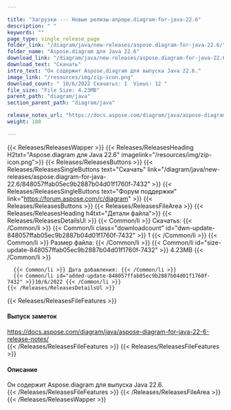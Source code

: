 ```yaml
---

title: "Загрузки --- Новые релизы-anpope.diagram-for-java-22.6"
description: " "
keywords: ""
page_type: single_release_page
folder_link: "/diagram/java/new-releases/aspose.diagram-for-java-22.6/"
folder_name: "Aspose.diagram для Java 22.6"
download_link: "/diagram/java/new-releases/aspose.diagram-for-java-22.6/848057ffab05ec9b2887b04d01f1760f-7432"
download_text: "Скачать"
intro_text: "Он содержит Aspose.diagram для выпуска Java 22.6."
image_link: "/resources/img/zip-icon.png"
download_count: " 10/6/2022 Скачатьs: 1  Views: 12 "
file_size: "File Size: 4.23MB"
parent_path: "diagram/java"
section_parent_path: "diagram/java"

release_notes_url: "https://docs.aspose.com/diagram/java/aspose-diagram-for-java-22-6-release-notes/"
weight: 180

---
```


{{< Releases/ReleasesWapper >}}
  {{< Releases/ReleasesHeading H2txt="Aspose.diagram для Java 22.6" imagelink="/resources/img/zip-icon.png">}}
  {{< Releases/ReleasesButtons >}}
    {{< Releases/ReleasesSingleButtons text="Скачать" link="/diagram/java/new-releases/aspose.diagram-for-java-22.6/848057ffab05ec9b2887b04d01f1760f-7432" >}}
    {{< Releases/ReleasesSingleButtons text="Форум поддержки" link="https://forum.aspose.com/c/diagram" >}}
  {{< Releases/ReleasesButtons >}}
  {{< Releases/ReleasesFileArea >}}
    {{< Releases/ReleasesHeading h4txt="Детали файла">}}
    {{< Releases/ReleasesDetailsUl >}}
      {{< Common/li >}} Скачатьs: {{< /Common/li >}}
      {{< Common/li class="downloadcount" id="dwn-update-848057ffab05ec9b2887b04d01f1760f-7432" >}} 1 {{< /Common/li >}}
      {{< Common/li >}} Размер файла: {{< /Common/li >}}
      {{< Common/li id="size-update-848057ffab05ec9b2887b04d01f1760f-7432" >}} 4.23MB {{< /Common/li >}}

      {{< Common/li >}} Дата добавления: {{< /Common/li >}}
      {{< Common/li id="added-update-848057ffab05ec9b2887b04d01f1760f-7432" >}}10/6/2022 {{< /Common/li >}}
    {{< /Releases/ReleasesDetailsUl >}}

  {{< Releases/ReleasesFileFeatures >}}
      <h4>Выпуск заметок</h4><div><a href='https://docs.aspose.com/diagram/java/aspose-diagram-for-java-22-6-release-notes/'>https://docs.aspose.com/diagram/java/aspose-diagram-for-java-22-6-release-notes/</a></div>
  {{< /Releases/ReleasesFileFeatures >}}
  {{< Releases/ReleasesFileFeatures >}}
      <h4>Описание</h4><div class="HTMLDescription">Он содержит Aspose.diagram для выпуска Java 22.6.</div>
  {{< /Releases/ReleasesFileFeatures >}}
 {{< /Releases/ReleasesFileArea >}}
{{< /Releases/ReleasesWapper >}}


